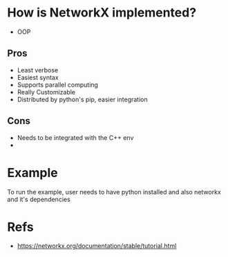 
# How is NetworkX implemented?
- OOP

## Pros
- Least verbose
- Easiest syntax
- Supports parallel computing
- Really Customizable
- Distributed by python's pip, easier integration

## Cons
- Needs to be integrated with the C++ env
- 

# Example
To run the example, user needs to have python installed and also networkx and it's dependencies

# Refs
- https://networkx.org/documentation/stable/tutorial.html

